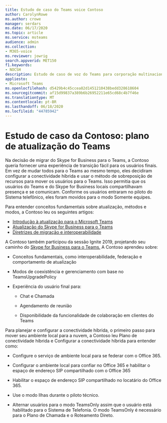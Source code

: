 ```yaml
---
title: Estudo de caso do Teams voice Contoso
author: CarolynRowe
ms.author: crowe
manager: serdars
ms.date: 06/17/2020
ms.topic: article
ms.service: msteams
audience: admin
ms.collection:
- M365-voice
ms.reviewer: jowrig
search.appverid: MET150
f1.keywords:
- NOCSH
description: Estudo de caso de voz do Teams para corporação multinacional
appliesto:
- Microsoft Teams
ms.openlocfilehash: d5429b4c45ccea82d1451210438bedd328618604
ms.sourcegitcommit: af15d99837a389b6b26952211e65cd68c4b7f46e
ms.translationtype: MT
ms.contentlocale: pt-BR
ms.lasthandoff: 06/18/2020
ms.locfileid: "44785942"
---
```

# <a name="contoso-case-study-teams-upgrade-plan"></a>Estudo de caso da Contoso: plano de atualização do Teams

Na decisão de migrar do Skype for Business para o Teams, a Contoso queria fornecer uma experiência de transição fácil para os usuários finais. Em vez de mudar todos para o Teams ao mesmo tempo, eles decidiram configurar a conectividade híbrida e usar o método de sobreposição de recursos para mover os usuários para o Teams. Isso permitia que os usuários do Teams e do Skype for Business locais compartilhavam presença e se comunicam. Conforme os usuários entraram no piloto do Sistema telefônico, eles foram movidos para o modo Somente equipes.

Para entender conceitos fundamentais sobre atualização, métodos e modos, a Contoso leu os seguintes artigos:

- [Introdução à atualização para o Microsoft Teams](upgrade-start-here.md)
- [Atualização do Skype for Business para o Teams](upgrade-to-teams-on-prem-overview.md) 
- [Diretrizes de migração e interoperabilidade](migration-interop-guidance-for-teams-with-skype.md)
 
A Contoso também participou da sessão Ignite 2019, projetando seu caminho do [Skype for Business para o Teams.](https://myignite.techcommunity.microsoft.com/sessions/81820?source=sessions) A Contoso aprendeu sobre:

- Conceitos fundamentais, como interoperabilidade, federação e comportamento de atualização 

- Modos de coexistência e gerenciamento com base no TeamsUpgradePolicy 

- Experiência do usuário final para: 

  - Chat e Chamada 

  - Agendamento de reunião 

  - Disponibilidade da funcionalidade de colaboração em clientes do Teams 

Para planejar e configurar a conectividade híbrida, o primeiro passo para [](https://docs.microsoft.com/SkypeForBusiness/hybrid/plan-hybrid-connectivity) mover seu ambiente [](https://docs.microsoft.com/SkypeForBusiness/hybrid/configure-hybrid-connectivity) local para a nuvem, a Contoso leu Plano de conectividade híbrida e Configurar a conectividade híbrida para entender como: 

  - Configure o serviço de ambiente local para se federar com o Office 365. 

  - Configurar o ambiente local para confiar no Office 365 e habilitar o espaço de endereço SIP compartilhado com o Office 365 

  - Habilitar o espaço de endereço SIP compartilhado no locatário do Office 365.

  - Use o modo Ilhas durante o piloto técnico.

  - Alternar usuários para o modo TeamsOnly assim que o usuário está habilitado para o Sistema de Telefonia. O modo TeamsOnly é necessário para o Plano de Chamada e o Roteamento Direto. 

